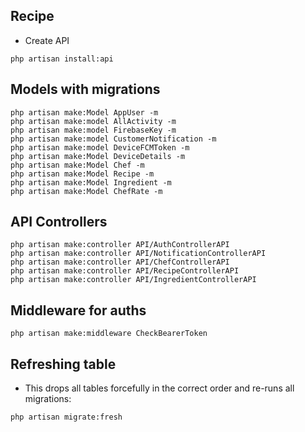 ## Recipe
- Create API
```
php artisan install:api
```

## Models with migrations
```
php artisan make:Model AppUser -m
php artisan make:model AllActivity -m
php artisan make:model FirebaseKey -m 
php artisan make:model CustomerNotification -m 
php artisan make:model DeviceFCMToken -m
php artisan make:Model DeviceDetails -m
php artisan make:Model Chef -m
php artisan make:Model Recipe -m
php artisan make:Model Ingredient -m
php artisan make:Model ChefRate -m
```

## API Controllers
```
php artisan make:controller API/AuthControllerAPI
php artisan make:controller API/NotificationControllerAPI
php artisan make:controller API/ChefControllerAPI
php artisan make:controller API/RecipeControllerAPI
php artisan make:controller API/IngredientControllerAPI
```

## Middleware for auths
```
php artisan make:middleware CheckBearerToken
```

## Refreshing table
- This drops all tables forcefully in the correct order and re-runs all migrations:
```
php artisan migrate:fresh
```